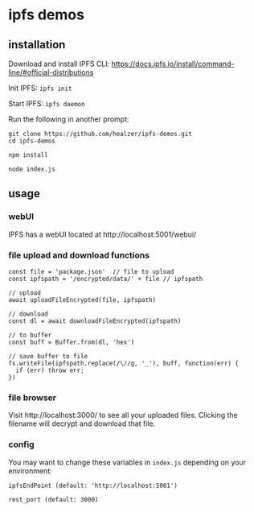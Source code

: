 # ipfs demos

## installation
Download and install IPFS CLI: https://docs.ipfs.io/install/command-line/#official-distributions

Init IPFS: `ipfs init`

Start IPFS: `ipfs daemon`

Run the following in another prompt:
```
git clone https://github.com/healzer/ipfs-demos.git
cd ipfs-demos

npm install

node index.js
```
## usage

### webUI
IPFS has a webUI located at http://localhost:5001/webui/

### file upload and download functions
```JS
const file = 'package.json'  // file to upload
const ipfspath = '/encrypted/data/' + file // ipfspath

// upload
await uploadFileEncrypted(file, ipfspath)

// download
const dl = await downloadFileEncrypted(ipfspath)

// to buffer
const buff = Buffer.from(dl, 'hex')

// save buffer to file
fs.writeFile(ipfspath.replace(/\//g, '_'), buff, function(err) {
  if (err) throw err;
})
```
### file browser
Visit http://localhost:3000/ to see all your uploaded files. Clicking the filename will decrypt and download that file.

### config
You may want to change these variables in `index.js` depending on your environment:

`ipfsEndPoint (default: 'http://localhost:5001')`

`rest_port (default: 3000)`
